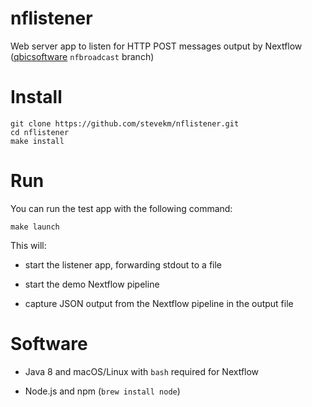 # nflistener

Web server app to listen for HTTP POST messages output by Nextflow ([qbicsoftware](https://github.com/qbicsoftware/nextflow.git) `nfbroadcast` branch)

# Install

```
git clone https://github.com/stevekm/nflistener.git
cd nflistener
make install
```

# Run

You can run the test app with the following command:

```
make launch
```

This will:

- start the listener app, forwarding stdout to a file

- start the demo Nextflow pipeline

- capture JSON output from the Nextflow pipeline in the output file

# Software

- Java 8 and macOS/Linux with `bash` required for Nextflow

- Node.js and npm (`brew install node`)
